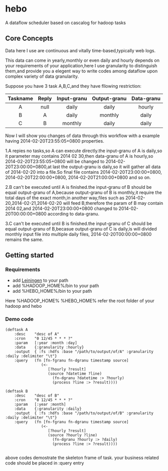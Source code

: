 hebo
====

A dataflow scheduler based on cascalog for hadoop tasks

## Core Concepts
Data here I use are continuous and vitally time-based,typically web logs.

This data can come in yearly,monthly or even daily and hourly depends on your requirements of your application,here I use granularity to
distinguish them,and provide you a elegent way to write codes among dataflow upon complex variety of data granularity.

Suppose you have 3 task A,B,C,and they have fllowing restriction:

| Taskname | Reply  | Input-granu | Output-granu | Data-granu |
|:--------:|:------:|:-----------:|:------------:|:----------:|
| A        | null   | daily       | daily        | hourly     |
| B        |   A    | daily       | monthly      | daily      |
| C        |   B    | monthly     | daily        | daily      |

 
Now I will show you changes of data through this workflow with a example having 2014-02-20T23:55:05+0800 properties.

1.A repies no tasks,so A can execute directly.the input-granu of A is daily,so it parameter may contains 2014 02 30,then data-granu of A is hourly,so 2014-02-20T23:55:05+0800 will be changed to 2014-02-20T23:00:00+0800,at last the output-granu is daily,so it will gather all data of 2014-02-20 into a file.So final file contains 2014-02-20T23:00:00+0800, 2014-02-20T22:00:00+0800, 2014-02-20T21:00:00+0800 and so on. 

2.B can't be executed until A is finished.the input-granu of B should be equal output-granu of A,because output-granu of B is monthly,it require the total days of the exact month,in another way,files such as 2014-02-20,2014-02-21,2014-02-20 will feed B,therefore the param of B may contain 2014 02,and 2014-02-20T23:00:00+0800 changed to 2014-02-20T00:00:00+0800 according to data-granu.

3.C can't be executed until B is finished.the input-granu of C should be equal output-granu of B,becasue output-granu of C is daily,is will divided monthly input file into multiple daily files, 2014-02-20T00:00:00+0800 remains the same.

## Getting started

### Requirements
  * add [Leiningen](http://leiningen.org/) to your path
  * add %HADOOP_HOME%/bin to your path
  * add %HEBO_HOME%/bin to your path

Here %HADOOP_HOME% %HEBO_HOME% refer the root folder of your hadoop and hebo   

### Demo code

    (deftask A
        :desc    "desc of A"
        :cron    "0 12/45 * * * ?"
        :param   [:year :month :day]
        :data    {:granularity :hourly}
        :output  { :fs :hdfs :base "/path/to/output/of/A" :granularity :daily :delimiter "\t"}
        :query   (fn [fn-fgranu fn-dgranu timestamp source]
                    (<- 
                       [?hourly ?result]
                       (source ?datetime ?line)
                         (fn-dgranu ?datetime :> ?hourly)
                         (process ?line :> ?result))))

```
(deftask B
    :desc    "desc of B"
    :cron    "0 12/45 * * * ?"
    :param   [:year :month]
    :data    {:granularity :daily}
    :output  { :fs :hdfs :base "/path/to/output/of/B" :granularity :daily :delimiter "\t"}
    :query   (fn [fn-fgranu fn-dgranu timestamp source]
                (<- 
                   [?hourly ?result]
                   (source ?hourly ?line)
                     (fn-dgranu ?hourly :> ?daily)
                     (process ?line :> ?result))))
                     
```
above codes demostrate the skeleton frame of task. your business related code should be placed in :query entry


